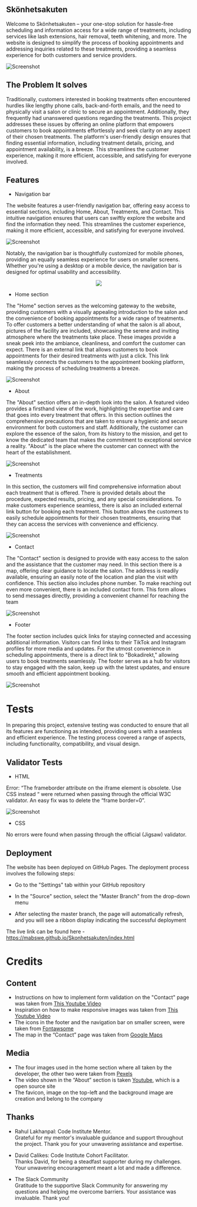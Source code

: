 ## Skönhetsakuten
Welcome to Skönhetsakuten – your one-stop solution for hassle-free scheduling and information access for a wide range of treatments, including services like lash extensions, hair removal, teeth whitening, and more. The website is designed to simplify the process of booking appointments and addressing inquiries related to these treatments, providing a seamless experience for both customers and service providers.



![Screenshot](assets/images/skonhet_mockup.JPG)


## The Problem It solves
Traditionally, customers interested in booking treatments often encountered hurdles like lengthy phone calls, back-and-forth emails, and the need to physically visit a salon or clinic to secure an appointment. Additionally, they frequently had unanswered questions regarding the treatments. This project addresses these issues by offering an online platform that empowers customers to book appointments effortlessly and seek clarity on any aspect of their chosen treatments. The platform's user-friendly design ensures that finding essential information, including treatment details, pricing, and appointment availability, is a breeze. This streamlines the customer experience, making it more efficient, accessible, and satisfying for everyone involved.

## Features

- Navigation bar

The website features a user-friendly navigation bar, offering easy access to essential sections, including Home, About, Treatments, and Contact. This intuitive navigation ensures that users can swiftly explore the website and find the information they need.
This streamlines the customer experience, making it more efficient, accessible, and satisfying for everyone involved.

![Screenshot](assets/images/nav.JPG)

Notably, the navigation bar is thoughtfully customized for mobile phones, providing an equally seamless experience for users on smaller screens. Whether you're using a desktop or a mobile device, the navigation bar is designed for optimal usability and accessibility.

<p align="center"> <img src=assets/images/nav_phone.JPG> </p>

- Home section

The "Home" section serves as the welcoming gateway to the website, providing customers with a visually appealing introduction to the salon and the convenience of booking appointments for a wide range of treatments. To offer customers a better understanding of what the salon is all about, pictures of the facility are included, showcasing the serene and inviting atmosphere where the treatments take place. These images provide a sneak peek into the ambiance, cleanliness, and comfort the customer can expect.
There is an external link that allows customers to book appointments for their desired treatments with just a click. This link seamlessly connects the customers to the appointment booking platform, making the process of scheduling treatments a breeze.

![Screenshot](assets/images/home.JPG)

- About

The "About" section offers an in-depth look into the salon. A featured video provides a firsthand view of the work, highlighting the expertise and care that goes into every treatment that offers. In this section outlines the comprehensive precautions that are taken to ensure a hygienic and secure environment for both customers and staff. Additionally, the customer can explore the essence of the salon, from its history to the mission, and get to know the dedicated team that makes the commitment to exceptional service a reality. "About" is the place where the customer can connect with the heart of the establishment.

![Screenshot](assets/images/about.JPG)

- Treatments

In this section, the customers will find comprehensive information about each treatment that is offered. There is provided details about the procedure, expected results, pricing, and any special considerations. To make customers experience seamless, there is also an included external link button for booking each treatment. This button allows the customers to easily schedule appointments for their chosen treatments, ensuring that they can access the services with convenience and efficiency.

![Screenshot](assets/images/treatments.JPG)

- Contact

The "Contact" section is designed to provide with easy access to the salon and the assistance that the customer may need. In this section there is a map, offering clear guidance to locate the salon. The address is readily available, ensuring an easily note of the location and plan the visit with confidence. This section also includes phone number.
To make reaching out even more convenient, there is an included contact form. This form allows to send messages directly, providing a convenient channel for reaching the team

![Screenshot](assets/images/contact.JPG)

- Footer

The footer section includes quick links for staying connected and accessing additional information. Visitors can find links to their TikTok and Instagram profiles for more media and updates. For the utmost convenience in scheduling appointments, there is a direct link to "Bokadirekt," allowing users to book treatments seamlessly. The footer serves as a hub for visitors to stay engaged with the salon, keep up with the latest updates, and ensure smooth and efficient appointment booking.

![Screenshot](assets/images/footer.JPG)

# Tests
In preparing this project, extensive testing was conducted to ensure that all its features are functioning as intended, providing users with a seamless and efficient experience. The testing process covered a range of aspects, including functionality, compatibility, and visual design.

## Validator Tests

- HTML

Error: “The frameborder attribute on the iframe element is obsolete. Use CSS instead “ were returned when passing through the official W3C validator. An easy fix was to delete the “frame border=0”.

![Screenshot](assets/images/error.JPG)

- CSS

No errors were found when passing through the official (Jigsaw) validator.

## Deployment

The website has been deployed on GitHub Pages. The deployment process involves the following steps:

- Go to the "Settings" tab within your GitHub repository

- In the "Source" section, select the "Master Branch" from the drop-down menu

- After selecting the master branch, the page will automatically refresh, and you will see a ribbon display indicating the successful deployment

The live link can be found here - https://mabswe.github.io/Skonhetsakuten/index.html

# Credits

## Content
* Instructions on how to implement form validation on the "Contact" page was taken from [This Youtube Video](https://youtu.be/E5MEzC0prd4?si=4RoqkRT1HJv6EUEK)
* Inspiration on how to make responsive images was taken from [This Youtube Video](https://www.youtube.com/watch?v=QmZNFnqwu74&list=PLdwoDZXm0vRN_McH2ZSxvSyX2u49zsZFm&index=3)
* The icons in the footer and the navigation bar on smaller screen, were taken from [Fontawsome](https://fontawesome.com/)
* The map in the “Contact” page was taken from [Google Maps](https://www.google.com/maps)

## Media
* The four images used in the home section where all taken by the developer, the other two were taken from [Pexels](https://www.pexels.com)
* The video shown in the “About” section is taken [Youtube](https://youtu.be/Cwy7LBGqOWU?si=ec37eBBoYzS9slwr), which is a open source site
* The favicon, image on the top-left and the background image are creation and belong to the company

## Thanks
* Rahul Lakhanpal: Code Institute Mentor.\
Grateful for my mentor's invaluable guidance and support throughout the project. Thank you for your unwavering assistance and expertise.

* David Calikes: Code Institute Cohort Facilitator.\
Thanks David, for being a steadfast supporter during my challenges. Your unwavering encouragement meant a lot and made a difference.

* The Slack Community\
Gratitude to the supportive Slack Community for answering my questions and helping me overcome barriers. Your assistance was invaluable. Thank you!
